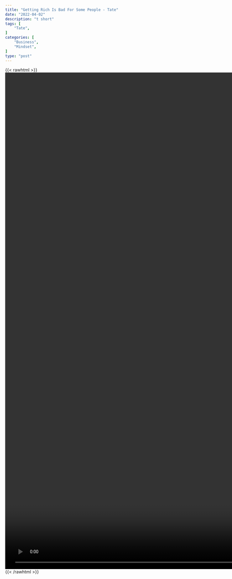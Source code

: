 ```yaml
---
title: "Getting Rich Is Bad For Some People - Tate"
date: "2022-04-02"
description: "t short"
tags: [
    "Tate",
]
categories: [
    "Business",
    "Mindset",
]
type: "post"
---
```

{{< rawhtml >}}
    <video style="height:40vh;width:auto" overflow="hidden" controls>
        <source src="https://clips.dev00ps.com/Tate/getting-rich-can-be-bad.mp4" type="video/mp4"> 
    </video>
{{< /rawhtml >}}